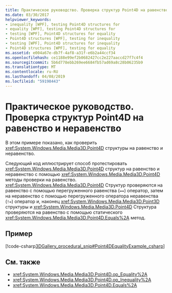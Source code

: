 ```yaml
---
title: Практическое руководство. Проверка структур Point4D на равенство и неравенство
ms.date: 03/30/2017
helpviewer_keywords:
- inequality [WPF], testing Point4D structures for
- equality [WPF], testing Point4D structures for
- testing [WPF], Point4D structures for equality
- Point4D structures [WPF], testing for inequality
- testing [WPF], Point4D structures for inequality
- Point4D structures [WPF], testing for equality
ms.assetid: e004a67e-db7f-4af8-a31f-e6b2a44ccf34
ms.openlocfilehash: ce1188e99ef2b0682427cc2e227aaccd27f7c4f4
ms.sourcegitcommit: 5b6d778ebb269ee6684fb57ad69a8c28b06235b9
ms.translationtype: MT
ms.contentlocale: ru-RU
ms.lasthandoff: 04/08/2019
ms.locfileid: "59198443"
---
```

# <a name="how-to-test-point4d-structures-for-equality-and-inequality"></a>Практическое руководство. Проверка структур Point4D на равенство и неравенство
В этом примере показано, как проверить <xref:System.Windows.Media.Media3D.Point4D> структуры на равенство и неравенство.  
  
 Следующий код иллюстрирует способ протестировать <xref:System.Windows.Media.Media3D.Point4D> структур на равенство и неравенство с помощью <xref:System.Windows.Media.Media3D.Point4D> методы проверки на равенство.  <xref:System.Windows.Media.Media3D.Point4D> Структур проверяются на равенство с помощью перегруженного равенства (`==`) оператор, затем на неравенство с помощью перегруженного оператора неравенства (`!=`) оператор и, наконец <xref:System.Windows.Media.Media3D.Point3D> структуры и <xref:System.Windows.Media.Media3D.Point4D> Структура проверяются на равенство с помощью статического <xref:System.Windows.Media.Media3D.Point4D.Equals%2A> метод.  
  
## <a name="example"></a>Пример  
 [!code-csharp[3DGallery_procedural_snip#Point4DEqualityExample_csharp](~/samples/snippets/csharp/VS_Snippets_Wpf/3DGallery_procedural_snip/CSharp/Misc3DOperationsExample.cs#point4dequalityexample_csharp)]  
  
## <a name="see-also"></a>См. также

- <xref:System.Windows.Media.Media3D.Point4D.op_Equality%2A>
- <xref:System.Windows.Media.Media3D.Point4D.op_Inequality%2A>
- <xref:System.Windows.Media.Media3D.Point4D.Equals%2A>

